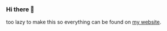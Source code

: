 ### Hi there 👋
too lazy to make this so everything can be found on [my website](https://sobakintech.xyz/).
